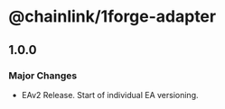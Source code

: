 # @chainlink/1forge-adapter

## 1.0.0

### Major Changes

- EAv2 Release. Start of individual EA versioning.
